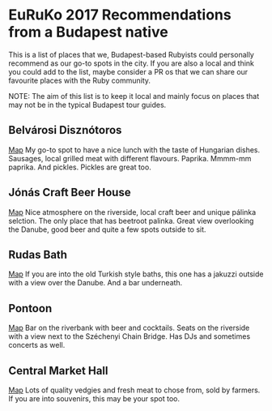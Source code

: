 # EuRuKo 2017 Recommendations from a Budapest native

This is a list of places that we, Budapest-based Rubyists could personally recommend as our go-to spots in the city. If you are also a local and think you could add to the list, maybe consider a PR os that we can share our favourite places with the Ruby community.

NOTE: The aim of this list is to keep it local and mainly focus on places that may not be in the typical Budapest tour guides.

## Belvárosi Disznótoros
[Map](https://www.google.hu/maps/place/Belv%C3%A1rosi+Diszn%C3%B3toros/@47.4947739,19.0527113,16z/data=!4m8!1m2!2m1!1sBelv%C3%A1rosi+Diszn%C3%B3toros!3m4!1s0x4741dc44f36eeb69:0xdd94e239fc3817db!8m2!3d47.491504!4d19.0578058)
My go-to spot to have a nice lunch with the taste of Hungarian dishes. Sausages, local grilled meat with different flavours. Paprika. Mmmm-mm paprika. And pickles. Pickles are great too.


## Jónás Craft Beer House
[Map](https://www.google.hu/maps/place/J%C3%B3n%C3%A1s+K%C3%A9zm%C5%B1ves+S%C3%B6rh%C3%A1z/@47.4832205,19.0592495,17z/data=!3m1!4b1!4m5!3m4!1s0x4741dc503a700a41:0xaf81ea72186a4bb8!8m2!3d47.4832205!4d19.0614382)
Nice atmosphere on the riverside, local craft beer and unique pálinka selction. The only place that has beetroot palinka. Great view overlooking the Danube, good beer and quite a few spots outside to sit.


## Rudas Bath
[Map](https://www.google.hu/maps/place/Rudas+gy%C3%B3gyf%C3%BCrd%C5%91/@47.4891191,19.0457102,17z/data=!3m1!4b1!4m5!3m4!1s0x4741dc48793a07bf:0xe30c631dc2a0f87a!8m2!3d47.4891191!4d19.0478989)
If you are into the old Turkish style baths, this one has a jakuzzi outside with a view over the Danube. And a bar underneath.


## Pontoon
[Map](https://www.google.hu/maps/place/Pontoon/@47.4996289,19.0440233,17z/data=!3m1!4b1!4m5!3m4!1s0x4741dc3e18aa735d:0x3354a6aa403e5f2c!8m2!3d47.4996289!4d19.046212)
Bar on the riverbank with beer and cocktails. Seats on the riverside with a view next to the Széchenyi Chain Bridge. Has DJs and sometimes concerts as well.

## Central Market Hall
[Map](https://www.google.hu/maps/place/Nagy+V%C3%A1s%C3%A1rcsarnok/@47.4870848,19.0563043,17z/data=!3m1!4b1!4m5!3m4!1s0x4741dc4fe2b1c2f7:0xa08c351e7bba2ecc!8m2!3d47.4870848!4d19.058493)
Lots of quality vedgies and fresh meat to chose from, sold by farmers. If you are into souvenirs, this may be your spot too.
